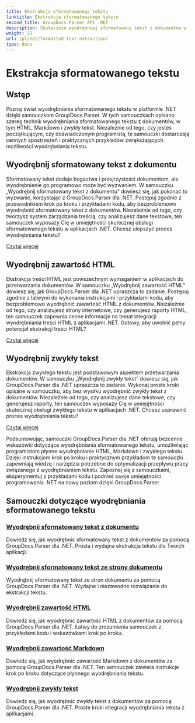 ```yaml
---
title: Ekstrakcja sformatowanego tekstu
linktitle: Ekstrakcja sformatowanego tekstu
second_title: GroupDocs.Parser API .NET
description: Skutecznie wyodrębniaj sformatowany tekst z dokumentów w .NET za pomocą GroupDocs.Parser. Naucz się płynnie wyodrębniać kod HTML, Markdown i zwykły tekst.
weight: 21
url: /pl/net/formatted-text-extraction/
type: docs
---
```

# Ekstrakcja sformatowanego tekstu


## Wstęp

Poznaj świat wyodrębniania sformatowanego tekstu w platformie .NET dzięki samouczkom GroupDocs.Parser. W tych samouczkach opisano szereg technik wyodrębniania sformatowanego tekstu z dokumentów, w tym HTML, Markdown i zwykły tekst. Niezależnie od tego, czy jesteś początkującym, czy doświadczonym programistą, te samouczki dostarczają cennych spostrzeżeń i praktycznych przykładów zwiększających możliwości wyodrębniania tekstu.

## Wyodrębnij sformatowany tekst z dokumentu

Sformatowany tekst dodaje bogactwa i przejrzystości dokumentom, ale wyodrębnienie go programowo może być wyzwaniem. W samouczku „Wyodrębnij sformatowany tekst z dokumentu” dowiesz się, jak pokonać to wyzwanie, korzystając z GroupDocs.Parser dla .NET. Postępuj zgodnie z przewodnikiem krok po kroku i przykładami kodu, aby bezproblemowo wyodrębnić sformatowany tekst z dokumentów. Niezależnie od tego, czy tworzysz system zarządzania treścią, czy analizujesz dane tekstowe, ten samouczek wyposaży Cię w umiejętności skutecznej obsługi sformatowanego tekstu w aplikacjach .NET. Chcesz ulepszyć proces wyodrębniania tekstu?

[Czytaj więcej](./extract-formatted-text-from-document/)

## Wyodrębnij zawartość HTML

Ekstrakcja treści HTML jest powszechnym wymaganiem w aplikacjach do przetwarzania dokumentów. W samouczku „Wyodrębnij zawartość HTML” dowiesz się, jak GroupDocs.Parser dla .NET upraszcza to zadanie. Postępuj zgodnie z łatwymi do wykonania instrukcjami i przykładami kodu, aby bezproblemowo wyodrębnić zawartość HTML z dokumentów. Niezależnie od tego, czy analizujesz strony internetowe, czy generujesz raporty HTML, ten samouczek zapewnia cenne informacje na temat integracji wyodrębniania treści HTML z aplikacjami .NET. Gotowy, aby uwolnić pełny potencjał ekstrakcji treści HTML?

[Czytaj więcej](./extract-html-content/)

## Wyodrębnij zwykły tekst

Ekstrakcja zwykłego tekstu jest podstawowym aspektem przetwarzania dokumentów. W samouczku „Wyodrębnij zwykły tekst” dowiesz się, jak GroupDocs.Parser dla .NET upraszcza to zadanie. Wykonaj proste kroki opisane w samouczku, aby bez wysiłku wyodrębnić zwykły tekst z dokumentów. Niezależnie od tego, czy analizujesz dane tekstowe, czy generujesz raporty, ten samouczek wyposaży Cię w umiejętności skutecznej obsługi zwykłego tekstu w aplikacjach .NET. Chcesz usprawnić proces wyodrębniania tekstu?

[Czytaj więcej](./extract-plain-text/)

Podsumowując, samouczki GroupDocs.Parser dla .NET oferują bezcenne wskazówki dotyczące wyodrębniania sformatowanego tekstu, umożliwiając programistom płynne wyodrębnianie HTML, Markdown i zwykłego tekstu. Dzięki instrukcjom krok po kroku i praktycznym przykładom te samouczki zapewniają wiedzę i narzędzia potrzebne do optymalizacji przepływu pracy związanego z wyodrębnianiem tekstu. Zapoznaj się z samouczkami, eksperymentuj z przykładami kodu i podnieś swoje umiejętności programowania .NET na nowy poziom dzięki GroupDocs.Parser.
## Samouczki dotyczące wyodrębniania sformatowanego tekstu
### [Wyodrębnij sformatowany tekst z dokumentu](./extract-formatted-text-from-document/)
Dowiedz się, jak wyodrębnić sformatowany tekst z dokumentów za pomocą GroupDocs.Parser dla .NET. Prosta i wydajna ekstrakcja tekstu dla Twoich aplikacji.
### [Wyodrębnij sformatowany tekst ze strony dokumentu](./extract-formatted-text-from-document-page/)
Wyodrębnij sformatowany tekst ze stron dokumentu za pomocą GroupDocs.Parser dla .NET. Wydajne i niezawodne rozwiązanie do ekstrakcji tekstu.
### [Wyodrębnij zawartość HTML](./extract-html-content/)
Dowiedz się, jak wyodrębnić zawartość HTML z dokumentów za pomocą GroupDocs.Parser dla .NET. Łatwy do zrozumienia samouczek z przykładami kodu i wskazówkami krok po kroku.
### [Wyodrębnij zawartość Markdown](./extract-markdown-content/)
Dowiedz się, jak wyodrębnić zawartość Markdown z dokumentów za pomocą GroupDocs.Parser dla .NET. Ten samouczek zawiera instrukcje krok po kroku dotyczące płynnego wyodrębniania tekstu.
### [Wyodrębnij zwykły tekst](./extract-plain-text/)
Dowiedz się, jak wyodrębnić zwykły tekst z dokumentów za pomocą GroupDocs.Parser dla .NET. Proste kroki integracji wyodrębniania tekstu z aplikacjami.